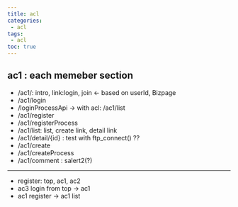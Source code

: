 ```yaml
---
title: acl
categories: 
 - acl
tags: 
 - acl
toc: true
---
```


## ac1 : each memeber section

- /ac1/:   intro, link:login, join <- based on userId, Bizpage
- /ac1/login
- /loginProcessApi  -> with acl: /ac1/list   
- /ac1/register
- /ac1/registerProcess
- /ac1/list: list, create link, detail link
- /ac1/detail/{id} :  test with ftp_connect() ??
- /ac1/create
- /ac1/createProcess
- /ac1/comment   : salert2(?)

---

- register: top, ac1, ac2
- ac3 login from top -> ac1
- ac1 register -> ac1 list

